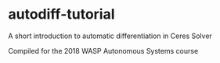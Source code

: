 # autodiff-tutorial
A short introduction to automatic differentiation in Ceres Solver

Compiled for the 2018 WASP Autonomous Systems course
